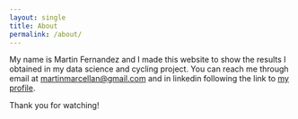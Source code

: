 ```yaml
---
layout: single
title: About
permalink: /about/
---
```


My name is Martin Fernandez and I made this website to show the results I obtained in my data science and cycling project. You can reach me through email at <martinmarcellan@gmail.com> and in linkedin following the link to [my profile](https://www.linkedin.com/in/martin-fernández-marcellán-b30890206).

Thank you for watching!